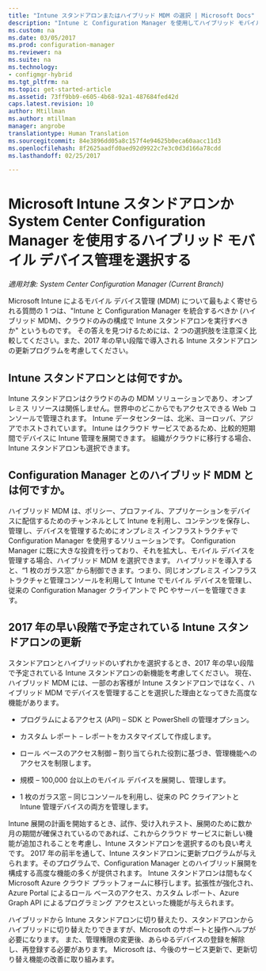 ```yaml
---
title: "Intune スタンドアロンまたはハイブリッド MDM の選択 | Microsoft Docs"
description: "Intune と Configuration Manager を使用してハイブリッド モバイル デバイス管理を展開するか、Intune スタンドアロンを実行するかを選択します。"
ms.custom: na
ms.date: 03/05/2017
ms.prod: configuration-manager
ms.reviewer: na
ms.suite: na
ms.technology:
- configmgr-hybrid
ms.tgt_pltfrm: na
ms.topic: get-started-article
ms.assetid: 73ff9bb9-e605-4b68-92a1-487684fed42d
caps.latest.revision: 10
author: Mtillman
ms.author: mtillman
manager: angrobe
translationtype: Human Translation
ms.sourcegitcommit: 84e3896dd05a8c157f4e94625b0eca60aacc11d3
ms.openlocfilehash: 8f2625aadfd0aed92d9922c7e3c0d3d166a78cdd
ms.lasthandoff: 02/25/2017

---
```

# <a name="choose-between-microsoft-intune-standalone-and-hybrid-mobile-device-management-with-system-center-configuration-manager"></a>Microsoft Intune スタンドアロンか System Center Configuration Manager を使用するハイブリッド モバイル デバイス管理を選択する

*適用対象: System Center Configuration Manager (Current Branch)*

Microsoft Intune によるモバイル デバイス管理 (MDM) について最もよく寄せられる質問の 1 つは、"Intune と Configuration Manager を統合するべきか (ハイブリッド MDM)、クラウドのみの構成で Intune スタンドアロンを実行すべきか" というものです。 その答えを見つけるためには、2 つの選択肢を注意深く比較してください。また、2017 年の早い段階で導入される Intune スタンドアロンの更新プログラムを考慮してください。

## <a name="what-is-intune-standalone"></a>Intune スタンドアロンとは何ですか。

Intune スタンドアロンはクラウドのみの MDM ソリューションであり、オンプレミス リソースは関係しません。世界中のどこからでもアクセスできる Web コンソールで管理されます。 Intune データセンターは、北米、ヨーロッパ、アジアでホストされています。 Intune はクラウド サービスであるため、比較的短期間でデバイスに Intune 管理を展開できます。 組織がクラウドに移行する場合、Intune スタンドアロンも選択できます。

## <a name="what-is-hybrid-mdm-with-configuration-manager"></a>Configuration Manager とのハイブリッド MDM とは何ですか。

ハイブリッド MDM は、ポリシー、プロファイル、アプリケーションをデバイスに配信するためのチャンネルとして Intune を利用し、コンテンツを保存し、管理し、デバイスを管理するためにオンプレミス インフラストラクチャで Configuration Manager を使用するソリューションです。 Configuration Manager に既に大きな投資を行っており、それを拡大し、モバイル デバイスを管理する場合、ハイブリッド MDM を選択できます。 ハイブリッドを導入すると、“1 枚のガラス窓” から制御できます。つまり、同じオンプレミス インフラストラクチャと管理コンソールを利用して Intune でモバイル デバイスを管理し、従来の Configuration Manager クライアントで PC やサーバーを管理できます。

## <a name="whats-coming-to-intune-standalone-in-early-2017"></a>2017 年の早い段階で予定されている Intune スタンドアロンの更新

スタンドアロンとハイブリッドのいずれかを選択するとき、2017 年の早い段階で予定されている Intune スタンドアロンの新機能を考慮してください。 現在、ハイブリッド MDM には、一部のお客様が Intune スタンドアロンではなく、ハイブリッド MDM でデバイスを管理することを選択した理由となってきた高度な機能があります。

-   プログラムによるアクセス (API) – SDK と PowerShell の管理オプション。

-   カスタム レポート – レポートをカスタマイズして作成します。

-   ロール ベースのアクセス制御 – 割り当てられた役割に基づき、管理機能へのアクセスを制限します。

-   規模 – 100,000 台以上のモバイル デバイスを展開し、管理します。

-   1 枚のガラス窓 – 同じコンソールを利用し、従来の PC クライアントと Intune 管理デバイスの両方を管理します。

Intune 展開の計画を開始するとき、試作、受け入れテスト、展開のために数か月の期間が確保されているのであれば、これからクラウド サービスに新しい機能が追加されることを考慮し、Intune スタンドアロンを選択するのも良い考えです。 2017 年の前半を通して、Intune スタンドアロンに更新プログラムが与えられます。そのプログラムで、Configuration Manager とのハイブリッド展開を構成する高度な機能の多くが提供されます。 Intune スタンドアロンは間もなく Microsoft Azure クラウド プラットフォームに移行します。拡張性が強化され、Azure Portal によるロール ベースのアクセス、カスタム レポート、Azure Graph API によるプログラミング アクセスといった機能が与えられます。

ハイブリッドから Intune スタンドアロンに切り替えたり、スタンドアロンからハイブリッドに切り替えたりできますが、Microsoft のサポートと操作ヘルプが必要になります。 また、管理権限の変更後、あらゆるデバイスの登録を解除し、再登録する必要があります。  Microsoft は、今後のサービス更新で、更新切り替え機能の改善に取り組みます。


